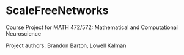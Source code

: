 # ScaleFreeNetworks

Course Project for MATH 472/572: Mathematical and Computational Neuroscience 

Project authors: Brandon Barton, Lowell Kalman

